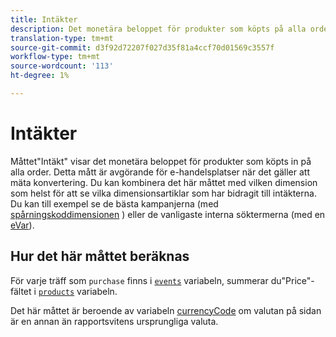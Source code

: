 ```yaml
---
title: Intäkter
description: Det monetära beloppet för produkter som köpts på alla order.
translation-type: tm+mt
source-git-commit: d3f92d72207f027d35f81a4ccf70d01569c3557f
workflow-type: tm+mt
source-wordcount: '113'
ht-degree: 1%

---
```



# Intäkter

Måttet&quot;Intäkt&quot; visar det monetära beloppet för produkter som köpts in på alla order. Detta mått är avgörande för e-handelsplatser när det gäller att mäta konvertering. Du kan kombinera det här måttet med vilken dimension som helst för att se vilka dimensionsartiklar som har bidragit till intäkterna. Du kan till exempel se de bästa kampanjerna (med [spårningskoddimensionen](../dimensions/tracking-code.md) ) eller de vanligaste interna söktermerna (med en [eVar](../dimensions/evar.md)).

## Hur det här måttet beräknas

För varje träff som `purchase` finns i [`events`](/help/implement/vars/page-vars/events/event-purchase.md) variabeln, summerar du&quot;Price&quot;-fältet i [`products`](/help/implement/vars/page-vars/products.md) variabeln.

Det här måttet är beroende av variabeln [currencyCode](/help/implement/vars/config-vars/currencycode.md) om valutan på sidan är en annan än rapportsvitens ursprungliga valuta.
